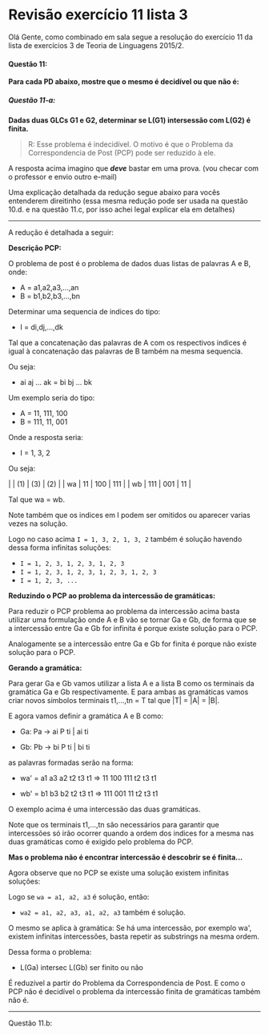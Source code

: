 # Revisão exercício 11 lista 3

Olá Gente, como combinado em sala segue a resolução do exercício 11 da lista de exercícios 3 de Teoria de Linguagens 2015/2.

#### Questão 11:

**Para cada PD abaixo, mostre que o mesmo é decidível ou que não é:**

##### Questão 11-a:

**Dadas duas GLCs G1 e G2, determinar se L(G1) intersessão com L(G2) é finita.**

> R: Esse problema é indecidível. O motivo é que o Problema da Correspondencia de Post (PCP) pode ser reduzido à ele.

A resposta acima imagino que **_deve_** bastar em uma prova. (vou checar com o professor e envio outro e-mail)

Uma explicação detalhada da redução segue abaixo para vocês entenderem direitinho
(essa mesma redução pode ser usada na questão 10.d. e na questão 11.c,
por isso achei legal explicar ela em detalhes)

---

A redução é detalhada a seguir:

**Descrição PCP:**

O problema de post é o problema de dados duas listas de palavras A e B, onde:

- A = a1,a2,a3,...,an
- B = b1,b2,b3,...,bn

Determinar uma sequencia de indices do tipo:

- I = di,dj,...,dk

Tal que a concatenação das palavras de A com os respectivos indices é igual à concatenação das palavras de B também na mesma sequencia.

Ou seja:

- ai aj ... ak = bi bj ... bk

Um exemplo seria do tipo:

- A = 11, 111, 100
- B = 111, 11, 001

Onde a resposta seria:

- I = 1, 3, 2

Ou seja:

|    | (1) | (3) | (2) |
| wa | 11  | 100 | 111 |
| wb | 111 | 001 | 11  |

Tal que wa = wb.

Note também que os indices em I podem ser omitidos ou aparecer varias vezes na solução.

Logo no caso acima `I = 1, 3, 2, 1, 3, 2` também é solução havendo dessa forma infinitas soluções:

- `I = 1, 2, 3, 1, 2, 3, 1, 2, 3`
- `I = 1, 2, 3, 1, 2, 3, 1, 2, 3, 1, 2, 3`
- `I = 1, 2, 3, ...`

**Reduzindo o PCP ao problema da intercessão de gramáticas:**

Para reduzir o PCP problema ao problema da intercessão acima basta utilizar uma formulação onde A e B vão se tornar Ga e Gb,
de forma que se a intercessão entre Ga e Gb for infinita é porque existe solução para o PCP.

Analogamente se a intercessão entre Ga e Gb for finita é porque não existe solução para o PCP.

**Gerando a gramática:**

Para gerar Ga e Gb vamos utilizar a lista A e a lista B como os terminais da gramática Ga e Gb respectivamente.
E para ambas as gramáticas vamos criar novos simbolos terminais t1,...,tn = T tal que |T| = |A| = |B|.

E agora vamos definir a gramática A e B como:

- Ga: Pa -> ai P ti | ai ti

- Gb: Pb -> bi P ti | bi ti

as palavras formadas serão na forma:

- wa' = a1 a3 a2 t2 t3 t1 => 11 100 111 t2 t3 t1

- wb' = b1 b3 b2 t2 t3 t1 => 111 001 11 t2 t3 t1

O exemplo acima é uma intercessão das duas gramáticas.

Note que os terminais t1,...,tn são necessários para garantir que intercessões
só irão ocorrer quando a ordem dos indices for a mesma nas duas gramáticas
como é exigido pelo problema do PCP.

**Mas o problema não é encontrar intercessão é descobrir se é finita...**

Agora observe que no PCP se existe uma solução existem infinitas soluções:

Logo se `wa = a1, a2, a3` é solução, então:

- `wa2 = a1, a2, a3, a1, a2, a3` também é solução.

O mesmo se aplica à gramática: Se há uma intercessão, por exemplo wa',
existem infinitas intercessões, basta repetir as substrings na mesma ordem.

Dessa forma o problema:

- L(Ga) intersec L(Gb) ser finito ou não

É reduzível a partir do Problema da Correspondencia de Post. E como o PCP
não é decidível o problema da intercessão finita de gramáticas também não é.

---

Questão 11.b:

